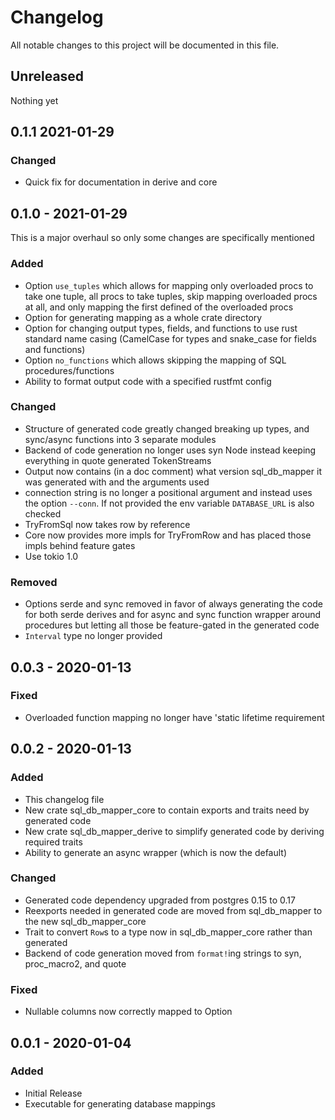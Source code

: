 # Changelog

All notable changes to this project will be documented in this file.


## Unreleased
Nothing yet

## 0.1.1 2021-01-29
### Changed
- Quick fix for documentation in derive and core

## 0.1.0 - 2021-01-29
This is a major overhaul so only some changes are specifically mentioned
### Added
- Option `use_tuples` which allows for mapping only overloaded procs to take one tuple, all procs to take tuples, skip mapping overloaded procs at all, and only mapping the first defined of the overloaded procs
- Option for generating mapping as a whole crate directory
- Option for changing output types, fields, and functions to use rust standard name casing (CamelCase for types and snake_case for fields and functions)
- Option `no_functions` which allows skipping the mapping of SQL procedures/functions
- Ability to format output code with a specified rustfmt config

### Changed
- Structure of generated code greatly changed breaking up types, and sync/async functions into 3 separate modules
- Backend of code generation no longer uses syn Node instead keeping everything in quote generated TokenStreams
- Output now contains (in a doc comment) what version sql_db_mapper it was generated with and the arguments used
- connection string is no longer a positional argument and instead uses the option `--conn`. If not provided the env variable `DATABASE_URL` is also checked
- TryFromSql now takes row by reference
- Core now provides more impls for TryFromRow and has placed those impls behind feature gates
- Use tokio 1.0

### Removed
- Options serde and sync removed in favor of always generating the code for both serde derives and for async and sync function wrapper around procedures but letting all those be feature-gated in the generated code
- `Interval` type no longer provided

## 0.0.3 - 2020-01-13

### Fixed
- Overloaded function mapping no longer have 'static lifetime requirement

## 0.0.2 - 2020-01-13

### Added
- This changelog file
- New crate sql_db_mapper_core to contain exports and traits need by generated code
- New crate sql_db_mapper_derive to simplify generated code by deriving required traits
- Ability to generate an async wrapper (which is now the default)

### Changed
- Generated code dependency upgraded from postgres 0.15 to 0.17
- Reexports needed in generated code are moved from sql_db_mapper to the new sql_db_mapper_core
- Trait to convert `Row`s to a type now in sql_db_mapper_core rather than generated
- Backend of code generation moved from `format!`ing strings to syn, proc_macro2, and quote

### Fixed
- Nullable columns now correctly mapped to Option<T>

## 0.0.1 - 2020-01-04

### Added
- Initial Release
- Executable for generating database mappings

